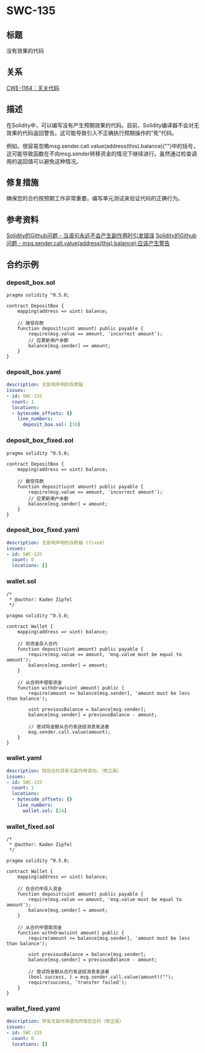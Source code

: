 # SWC-135

## 标题
没有效果的代码

## 关系
[CWE-1164：无关代码](https://cwe.mitre.org/data/definitions/1164.html)

## 描述
在Solidity中，可以编写没有产生预期效果的代码。目前，Solidity编译器不会对无效果的代码返回警告。这可能导致引入不正确执行预期操作的“死”代码。

例如，很容易忽略msg.sender.call.value(address(this).balance)("")中的括号，这可能导致函数在不向msg.sender转移资金的情况下继续进行。虽然通过检查调用的返回值可以避免这种情况。

## 修复措施
确保您的合约按预期工作非常重要。编写单元测试来验证代码的正确行为。

## 参考资料
[Solidity的Github问题 - 当语句永远不会产生副作用时引发错误](https://github.com/ethereum/solidity/issues/2707)
[Solidity的Github问题 - msg.sender.call.value(address(this).balance);应该产生警告](https://github.com/ethereum/solidity/issues/7096)
## 合约示例

### deposit_box.sol
```solidity
pragma solidity ^0.5.0;

contract DepositBox {
    mapping(address => uint) balance;

    // 接受存款
    function deposit(uint amount) public payable {
        require(msg.value == amount, 'incorrect amount');
        // 应更新用户余额
        balance[msg.sender] == amount;
    }
}
```

### deposit_box.yaml
```yaml
description: 无影响声明的存款箱
issues:
- id: SWC-135
  count: 1
  locations: 
  - bytecode_offsets: {}
    line_numbers:
      deposit_box.sol: [10]
```

### deposit_box_fixed.sol
```solidity
pragma solidity ^0.5.0;

contract DepositBox {
    mapping(address => uint) balance;

    // 接受存款
    function deposit(uint amount) public payable {
        require(msg.value == amount, 'incorrect amount');
        // 应更新用户余额
        balance[msg.sender] = amount;
    }
}
```

### deposit_box_fixed.yaml
```yaml
description: 无影响声明的存款箱 (fixed)
issues:
- id: SWC-135
  count: 0
  locations: []
```

### wallet.sol
```solidity
/*
 * @author: Kaden Zipfel
 */

pragma solidity ^0.5.0;

contract Wallet {
    mapping(address => uint) balance;

    // 将资金存入合约
    function deposit(uint amount) public payable {
        require(msg.value == amount, 'msg.value must be equal to amount');
        balance[msg.sender] = amount;
    }

    // 从合同中提取资金
    function withdraw(uint amount) public {
        require(amount <= balance[msg.sender], 'amount must be less than balance');

        uint previousBalance = balance[msg.sender];
        balance[msg.sender] = previousBalance - amount;

        // 尝试将金额从合约发送给消息发送者
        msg.sender.call.value(amount);
    }
}
```
### wallet.yaml
```yaml
description: 钱包合约具有无副作用语句。（修正版）
issues:
- id: SWC-135
  count: 1
  locations: 
  - bytecode_offsets: {}
    line_numbers:
      wallet.sol: [24]

```

### wallet_fixed.sol
```solidity
/*
 * @author: Kaden Zipfel
 */

pragma solidity ^0.5.0;

contract Wallet {
    mapping(address => uint) balance;

    // 在合约中存入资金
    function deposit(uint amount) public payable {
        require(msg.value == amount, 'msg.value must be equal to amount');
        balance[msg.sender] = amount;
    }

    // 从合约中提取资金
    function withdraw(uint amount) public {
        require(amount <= balance[msg.sender], 'amount must be less than balance');

        uint previousBalance = balance[msg.sender];
        balance[msg.sender] = previousBalance - amount;

        // 尝试将金额从合约发送给消息发送者
        (bool success, ) = msg.sender.call.value(amount)("");
        require(success, 'transfer failed');
    }
}
```
### wallet_fixed.yaml

```yaml
description: 带有无副作用语句的钱包合约（修正版）
issues:
- id: SWC-135
  count: 0
  locations: []

```